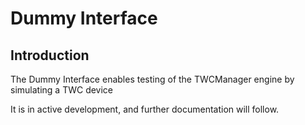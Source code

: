# Dummy Interface

## Introduction

The Dummy Interface enables testing of the TWCManager engine by simulating a TWC device

It is in active development, and further documentation will follow.
